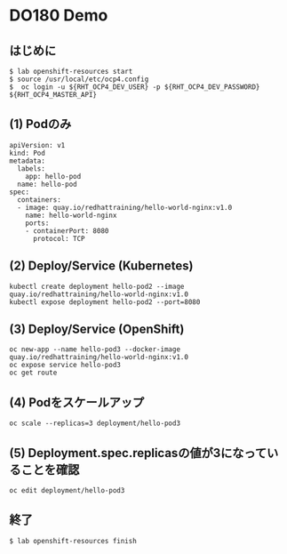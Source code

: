 # DO180 Demo

## はじめに
```
$ lab openshift-resources start
$ source /usr/local/etc/ocp4.config
$  oc login -u ${RHT_OCP4_DEV_USER} -p ${RHT_OCP4_DEV_PASSWORD} ${RHT_OCP4_MASTER_API}
```

## (1) Podのみ

```
apiVersion: v1
kind: Pod
metadata:
  labels:
    app: hello-pod
  name: hello-pod
spec:
  containers:
  - image: quay.io/redhattraining/hello-world-nginx:v1.0
    name: hello-world-nginx
    ports:
    - containerPort: 8080
      protocol: TCP
```

## (2) Deploy/Service (Kubernetes)
```
kubectl create deployment hello-pod2 --image quay.io/redhattraining/hello-world-nginx:v1.0
kubectl expose deployment hello-pod2 --port=8080
```

## (3) Deploy/Service (OpenShift)
```
oc new-app --name hello-pod3 --docker-image quay.io/redhattraining/hello-world-nginx:v1.0 
oc expose service hello-pod3
oc get route
```

## (4) Podをスケールアップ
```
oc scale --replicas=3 deployment/hello-pod3
```

## (5) Deployment.spec.replicasの値が3になっていることを確認
```
oc edit deployment/hello-pod3
```

## 終了
```
$ lab openshift-resources finish
```

